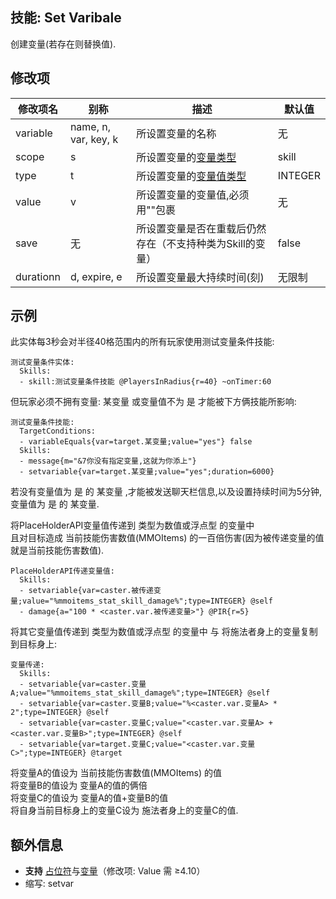 技能: Set Varibale
--------------------------

创建变量(若存在则替换值).

修改项
----------

| 修改项名 | 别称    | 描述                                                                                                    | 默认值 |
|-----------|------------|----------------------------------------------------------------------------------------------------------------|---------------|
| variable | name, n, var, key, k | 所设置变量的名称 | 无 |
| scope | s | 所设置变量的[变量类型](技能/变量#变量类型) | skill |
| type | t | 所设置变量的[变量值类型](技能/变量#变量种类) | INTEGER |
| value | v | 所设置变量的变量值,必须用""包裹 | 无 |
| save | 无 | 所设置变量是否在重载后仍然存在（不支持种类为Skill的变量） | false |
| durationn | d, expire, e | 所设置变量最大持续时间(刻) | 无限制 |

示例
--------

此实体每3秒会对半径40格范围内的所有玩家使用测试变量条件技能:

    测试变量条件实体:
      Skills:
      - skill:测试变量条件技能 @PlayersInRadius{r=40} ~onTimer:60

但玩家必须不拥有变量: 某变量 或变量值不为 是 才能被下方俩技能所影响:

    测试变量条件技能:
      TargetConditions:
      - variableEquals{var=target.某变量;value="yes"} false
      Skills:
      - message{m="&7你没有指定变量,这就为你添上"}
      - setvariable{var=target.某变量;value="yes";duration=6000}

若没有变量值为 是 的 某变量 ,才能被发送聊天栏信息,以及设置持续时间为5分钟,变量值为 是 的 某变量.

将PlaceHolderAPI变量值传递到 类型为数值或浮点型 的变量中  
且对目标造成 当前技能伤害数值(MMOItems) 的一百倍伤害(因为被传递变量的值就是当前技能伤害数值).

    PlaceHolderAPI传递变量值:
      Skills:
      - setvariable{var=caster.被传递变量;value="%mmoitems_stat_skill_damage%";type=INTEGER} @self
      - damage{a="100 * <caster.var.被传递变量>"} @PIR{r=5}

将其它变量值传递到 类型为数值或浮点型 的变量中 与 将施法者身上的变量复制到目标身上:
    
    变量传递:
      Skills:
      - setvariable{var=caster.变量A;value="%mmoitems_stat_skill_damage%";type=INTEGER} @self
      - setvariable{var=caster.变量B;value="%<caster.var.变量A> * 2";type=INTEGER} @self
      - setvariable{var=caster.变量C;value="<caster.var.变量A> + <caster.var.变量B>";type=INTEGER} @self
      - setvariable{var=target.变量C;value="<caster.var.变量C>";type=INTEGER} @target

将变量A的值设为 当前技能伤害数值(MMOItems) 的值  
将变量B的值设为 变量A的值的俩倍  
将变量C的值设为 变量A的值+变量B的值  
将自身当前目标身上的变量C设为 施法者身上的变量C的值.

额外信息
-------

- **支持** [占位符](/技能/占位符)与[变量](/技能/变量)（修改项: Value 需 ≥4.10）
- 缩写: setvar